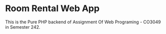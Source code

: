 # Room Rental Web App

This is the Pure PHP backend of Assignment Of Web Programing - CO3049 in Semester 242.